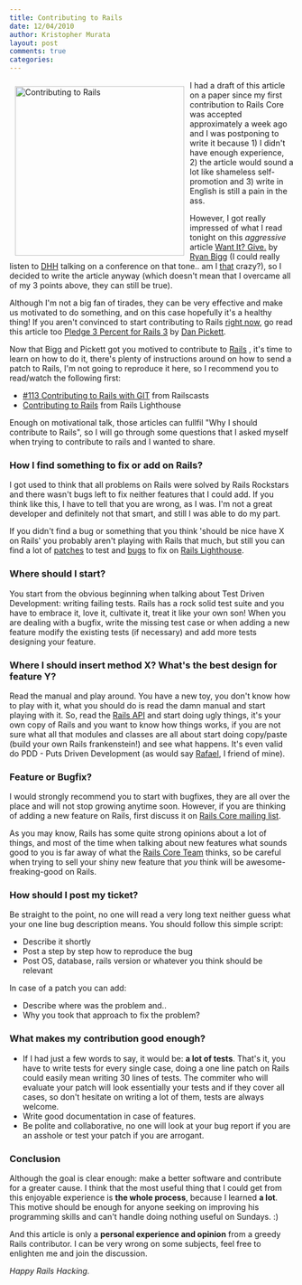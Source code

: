 ```yaml
--- 
title: Contributing to Rails
date: 12/04/2010
author: Kristopher Murata
layout: post
comments: true
categories: 
--- 
```


<a href="/images/contributing-to-rails.jpg"><img src="/images/contributing-to-rails.jpg" alt="Contributing to Rails" style="width:300px; float:left; padding:10px;"/></a>

I had a draft of this article on a paper since my first contribution to Rails Core was accepted 
approximately a week ago and I was postponing to write it because 1) I didn't have enough experience, 
2) the article would sound a lot like shameless self-promotion and 3) write in English is still a pain in the ass.

However, I got really impressed of what I read tonight on this _aggressive_ article 
[Want It? Give.](http://ryanbigg.com/2010/04/want-it-give/) by [Ryan Bigg](http://ryanbigg.com/) 
(I could really listen to [DHH](http://www.loudthinking.com/) talking on a conference on that tone.. am I 
[that](http://thisweekin.com/thisweekin-startups/twist-46-with-david-heinemeier-hansson-2/) crazy?), so I decided 
to write the article anyway (which doesn't mean that I overcame all of my 3 points above, they can still be true). 

Although I'm not a big fan of tirades, they can be very effective and make us motivated to do something, and on 
this case hopefully it's a healthy thing! If you aren't convinced to start contributing to Rails 
[right now](https://rails.lighthouseapp.com/projects/8994-ruby-on-rails/tickets/bins/5837), go read this article too 
[Pledge 3 Percent for Rails 3](http://www.enlightsolutions.com/articles/pledge-3-percent-for-rails-3/) by 
[Dan Pickett](http://www.enlightsolutions.com/).

Now that Bigg and Pickett got you motived to contribute to [Rails](http://rubyonrails.org/) , it's time to learn on 
how to do it, there's plenty of instructions around on how to send a patch to Rails, I'm not going to reproduce it here, 
so I recommend you to read/watch the following first:

- [\#113 Contributing to Rails with GIT](http://railscasts.com/episodes/113-contributing-to-rails-with-git) from Railscasts
- [Contributing to Rails](https://rails.lighthouseapp.com/projects/8994/sending-patches) from Rails Lighthouse
 
Enough on motivational talk, those articles can fullfil "Why I should contribute to Rails", so I will go through some 
questions that I asked myself when trying to contribute to rails and I wanted to share.

### How I find something to fix or add on Rails?

I got used to think that all problems on Rails were solved by Rails Rockstars and there wasn't bugs left to fix neither 
features that I could add. If you think like this, I have to tell that you are wrong, as I was. I'm not a great developer 
and definitely not that smart, and still I was able to do my part.

If you didn't find a bug or something that you think 'should be nice have X on Rails' you probably aren't playing with 
Rails that much, but still you can find a lot of [patches](https://rails.lighthouseapp.com/projects/8994-ruby-on-rails/tickets/bins/5805)
to test and [bugs](https://rails.lighthouseapp.com/projects/8994-ruby-on-rails/tickets/bins/5837) to fix on 
[Rails Lighthouse](https://rails.lighthouseapp.com/projects/8994-ruby-on-rails).

### Where should I start?

You start from the obvious beginning when talking about Test Driven Development: writing failing tests. Rails has a rock 
solid test suite and you have to embrace it, love it, cultivate it, treat it like your own son! When you are dealing with 
a bugfix, write the missing test case or when adding a new feature modify the existing tests (if necessary) and add more 
tests designing your feature.

### Where I should insert method X? What's the best design for feature Y?

Read the manual and play around. You have a new toy, you don't know how to play with it, what you should do is read the 
damn manual and start playing with it. So, read the [Rails API](http://api.rubyonrails.org/) and start doing ugly things, 
it's your own copy of Rails and you want to know how things works, if you are not sure what all that modules and classes 
are all about start doing copy/paste (build your own Rails frankenstein!) and see what happens. It's even valid do PDD - 
Puts Driven Development (as would say [Rafael](http://flavors.me/rafaelss), I friend of mine).

### Feature or Bugfix?

I would strongly recommend you to start with bugfixes, they are all over the place and will not stop growing anytime soon. 
However, if you are thinking of adding a new feature on Rails, first discuss it on [Rails Core mailing list](http://groups.google.com/group/rubyonrails-core).

As you may know, Rails has some quite strong opinions about a lot of things, and most of the time when talking about new 
features what sounds good to you is far away of what the [Rails Core Team](http://rubyonrails.org/core) thinks, so be 
careful when trying to sell your shiny new feature that *you* think will be awesome-freaking-good on Rails. 

### How should I post my ticket?

Be straight to the point, no one will read a very long text neither guess what your one line bug description means. You 
should follow this simple script:

- Describe it shortly
- Post a step by step how to reproduce the bug
- Post OS, database, rails version or whatever you think should be relevant

In case of a patch you can add:

- Describe where was the problem and..
- Why you took that approach to fix the problem?

### What makes my contribution good enough?

- If I had just a few words to say, it would be: **a lot of tests**. That's it, you have to write tests for every single 
case, doing a one line patch on Rails could easily mean writing 30 lines of tests. The commiter who will evaluate your 
patch will look essentially your tests and if they cover all cases, so don't hesitate on writing a lot of them, tests 
are always welcome.
- Write good documentation in case of features.
- Be polite and collaborative, no one will look at your bug report if you are an asshole or test your patch if you 
are arrogant.

### Conclusion

Although the goal is clear enough: make a better software and contribute for a greater cause. I think that the most useful
thing that I could get from this enjoyable experience is **the whole process**, because I learned **a lot**. This motive 
should be enough for anyone seeking on improving his programming skills and can't handle doing nothing useful on Sundays. :)

And this article is only a **personal experience and opinion** from a greedy Rails contributor. I can be very wrong on 
some subjects, feel free to enlighten me and join the discussion.
 
_Happy Rails Hacking._

